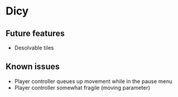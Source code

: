 Dicy
====

## Future features
- Desolvable tiles

## Known issues
- Player controller queues up movement while in the pause menu
- Player controller somewhat fragile (moving parameter)